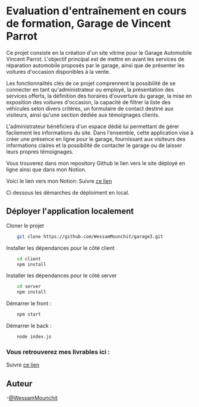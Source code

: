 # Evaluation d'entraînement en cours de formation, Garage de Vincent Parrot

Ce projet consiste en la création d'un site vitrine pour le Garage Automobile Vincent Parrot. L'objectif principal est de mettre en avant les services de réparation automobile proposés par le garage, ainsi que de présenter les voitures d'occasion disponibles à la vente.

Les fonctionnalités clés de ce projet comprennent la possibilité de se connecter en tant qu'administrateur ou employé, la présentation des services offerts, la définition des horaires d'ouverture du garage, la mise en exposition des voitures d'occasion, la capacité de filtrer la liste des véhicules selon divers critères, un formulaire de contact destiné aux visiteurs, ainsi qu'une section dédiée aux témoignages clients.

L'administrateur bénéficiera d'un espace dédié lui permettant de gérer facilement les informations du site. Dans l'ensemble, cette application vise à créer une présence en ligne pour le garage, fournissant aux visiteurs des informations claires et la possibilité de contacter le garage ou de laisser leurs propres témoignages.

Vous trouverez dans mon repository Github le lien vers le site déployé en ligne ainsi que dans mon Notion.

Voici le lien vers mon Notion: Suivre [ce lien](https://pickled-raincoat-f6b.notion.site/D-velopper-l-application-web-Garage-Vincent-Parrot-6067ef53e06e4f2abd79fb53bf52d0ae)



Ci dessous les démarches de déploiment en local.

## Déployer l'application localement

Cloner le projet

```bash
    git clone https://github.com/WessamMounchit/garage3.git
```
Installer les dépendances pour le côté client

```bash
    cd client
    npm install
```
Installer les dépendances pour le côté server

```bash
    cd server
    npm install
```

Démarrer le front :

```bash
    npm start
```

Démarrer le back :

```bash
    node index.js
```

### Vous retrouverez mes livrables ici :

Suivre [ce lien](https://pickled-raincoat-f6b.notion.site/D-velopper-l-application-web-Garage-Vincent-Parrot-6067ef53e06e4f2abd79fb53bf52d0ae) 

## Auteur

-[@WessamMounchit](https://github.com/WessamMounchit/Garage_V.Parrot)
